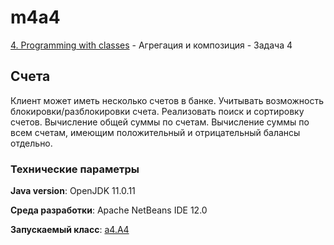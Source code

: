 # m4a4

[4. Programming with classes](..) - Агрегация и композиция - Задача 4

## Счета

Клиент может иметь несколько счетов в банке. Учитывать возможность 
блокировки/разблокировки счета. Реализовать поиск и сортировку счетов. 
Вычисление общей суммы по счетам. Вычисление суммы по всем счетам, 
имеющим положительный и отрицательный балансы отдельно.

### Технические параметры

**Java version**: OpenJDK 11.0.11

**Среда разработки**: Apache NetBeans IDE 12.0

**Запускаемый класс**: [a4.A4](https://github.com/aabyodj/java0online/blob/master/4%20Classes/A4/src/a4/A4.java)
